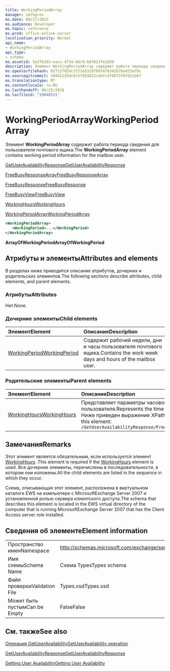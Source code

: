 ```yaml
---
title: WorkingPeriodArray
manager: sethgros
ms.date: 09/17/2015
ms.audience: Developer
ms.topic: reference
ms.prod: office-online-server
localization_priority: Normal
api_name:
- WorkingPeriodArray
api_type:
- schema
ms.assetid: 3a3f6393-eacc-4734-b6c9-b67023fe2830
description: Элемент WorkingPeriodArray содержит работа периода сведения для пользователя почтового ящика.
ms.openlocfilehash: 02712f05dc3373a532d769f476341b78ad25a79c
ms.sourcegitcommit: 34041125dc8c5f993b21cebfc4f8b72f0fd2cb6f
ms.translationtype: MT
ms.contentlocale: ru-RU
ms.lasthandoff: 06/25/2018
ms.locfileid: "19840531"
---
```

# <a name="workingperiodarray"></a><span data-ttu-id="b83c1-103">WorkingPeriodArray</span><span class="sxs-lookup"><span data-stu-id="b83c1-103">WorkingPeriodArray</span></span>

<span data-ttu-id="b83c1-104">Элемент **WorkingPeriodArray** содержит работа периода сведения для пользователя почтового ящика.</span><span class="sxs-lookup"><span data-stu-id="b83c1-104">The **WorkingPeriodArray** element contains working period information for the mailbox user.</span></span> 
  
[<span data-ttu-id="b83c1-105">GetUserAvailabilityResponse</span><span class="sxs-lookup"><span data-stu-id="b83c1-105">GetUserAvailabilityResponse</span></span>](getuseravailabilityresponse.md)
  
[<span data-ttu-id="b83c1-106">FreeBusyResponseArray</span><span class="sxs-lookup"><span data-stu-id="b83c1-106">FreeBusyResponseArray</span></span>](freebusyresponsearray.md)
  
[<span data-ttu-id="b83c1-107">FreeBusyResponse</span><span class="sxs-lookup"><span data-stu-id="b83c1-107">FreeBusyResponse</span></span>](freebusyresponse.md)
  
[<span data-ttu-id="b83c1-108">FreeBusyView</span><span class="sxs-lookup"><span data-stu-id="b83c1-108">FreeBusyView</span></span>](freebusyview.md)
  
[<span data-ttu-id="b83c1-109">WorkingHours</span><span class="sxs-lookup"><span data-stu-id="b83c1-109">WorkingHours</span></span>](workinghours-ex15websvcsotherref.md)
  
[<span data-ttu-id="b83c1-110">WorkingPeriodArray</span><span class="sxs-lookup"><span data-stu-id="b83c1-110">WorkingPeriodArray</span></span>](workingperiodarray.md)
  
```xml
<WorkingPeriodArray>
   <WorkingPeriod>...</WorkingPeriod>
</WorkingPeriodArray>
```

 <span data-ttu-id="b83c1-111">**ArrayOfWorkingPeriod**</span><span class="sxs-lookup"><span data-stu-id="b83c1-111">**ArrayOfWorkingPeriod**</span></span>
## <a name="attributes-and-elements"></a><span data-ttu-id="b83c1-112">Атрибуты и элементы</span><span class="sxs-lookup"><span data-stu-id="b83c1-112">Attributes and elements</span></span>

<span data-ttu-id="b83c1-113">В разделах ниже приводится описание атрибутов, дочерних и родительских элементов.</span><span class="sxs-lookup"><span data-stu-id="b83c1-113">The following sections describe attributes, child elements, and parent elements.</span></span>
  
### <a name="attributes"></a><span data-ttu-id="b83c1-114">Атрибуты</span><span class="sxs-lookup"><span data-stu-id="b83c1-114">Attributes</span></span>

<span data-ttu-id="b83c1-115">Нет.</span><span class="sxs-lookup"><span data-stu-id="b83c1-115">None.</span></span>
  
### <a name="child-elements"></a><span data-ttu-id="b83c1-116">Дочерние элементы</span><span class="sxs-lookup"><span data-stu-id="b83c1-116">Child elements</span></span>

|<span data-ttu-id="b83c1-117">**Элемент**</span><span class="sxs-lookup"><span data-stu-id="b83c1-117">**Element**</span></span>|<span data-ttu-id="b83c1-118">**Описание**</span><span class="sxs-lookup"><span data-stu-id="b83c1-118">**Description**</span></span>|
|:-----|:-----|
|[<span data-ttu-id="b83c1-119">WorkingPeriod</span><span class="sxs-lookup"><span data-stu-id="b83c1-119">WorkingPeriod</span></span>](workingperiod.md) <br/> |<span data-ttu-id="b83c1-120">Содержит рабочей недели, дни и часы пользователя почтового ящика.</span><span class="sxs-lookup"><span data-stu-id="b83c1-120">Contains the work week days and hours of the mailbox user.</span></span>  <br/> |
   
### <a name="parent-elements"></a><span data-ttu-id="b83c1-121">Родительские элементы</span><span class="sxs-lookup"><span data-stu-id="b83c1-121">Parent elements</span></span>

|<span data-ttu-id="b83c1-122">**Элемент**</span><span class="sxs-lookup"><span data-stu-id="b83c1-122">**Element**</span></span>|<span data-ttu-id="b83c1-123">**Описание**</span><span class="sxs-lookup"><span data-stu-id="b83c1-123">**Description**</span></span>|
|:-----|:-----|
|[<span data-ttu-id="b83c1-124">WorkingHours</span><span class="sxs-lookup"><span data-stu-id="b83c1-124">WorkingHours</span></span>](workinghours-ex15websvcsotherref.md) <br/> |<span data-ttu-id="b83c1-125">Представляет параметры часового пояса и рабочие часы для запрошенного почтового ящика пользователя.</span><span class="sxs-lookup"><span data-stu-id="b83c1-125">Represents the time zone settings and working hours for the requested mailbox user.</span></span>  <br/> <span data-ttu-id="b83c1-126">Ниже приведен выражение XPath для этого элемента.</span><span class="sxs-lookup"><span data-stu-id="b83c1-126">The following is the XPath expression to this element:</span></span>  <br/>  `/GetUserAvailabilityResponse/FreeBusyResponseArray/FreeBusyResponse/FreeBusyView/WorkingHours` <br/> |
   
## <a name="remarks"></a><span data-ttu-id="b83c1-127">Замечания</span><span class="sxs-lookup"><span data-stu-id="b83c1-127">Remarks</span></span>

<span data-ttu-id="b83c1-128">Этот элемент является обязательным, если используется элемент [WorkingHours](workinghours-ex15websvcsotherref.md) .</span><span class="sxs-lookup"><span data-stu-id="b83c1-128">This element is required if the [WorkingHours](workinghours-ex15websvcsotherref.md) element is used.</span></span> <span data-ttu-id="b83c1-129">Все дочерние элементы, перечислены в последовательности, в котором они изложены.</span><span class="sxs-lookup"><span data-stu-id="b83c1-129">All the child elements are listed in the sequence in which they occur.</span></span> 
  
<span data-ttu-id="b83c1-130">Схема, описывающая этот элемент, расположена в виртуальном каталоге EWS на компьютере с MicrosoftExchange Server 2007 и установленной ролью сервера клиентского доступа.</span><span class="sxs-lookup"><span data-stu-id="b83c1-130">The schema that describes this element is located in the EWS virtual directory of the computer that is running MicrosoftExchange Server 2007 that has the Client Access server role installed.</span></span>
  
## <a name="element-information"></a><span data-ttu-id="b83c1-131">Сведения об элементе</span><span class="sxs-lookup"><span data-stu-id="b83c1-131">Element information</span></span>

|||
|:-----|:-----|
|<span data-ttu-id="b83c1-132">Пространство имен</span><span class="sxs-lookup"><span data-stu-id="b83c1-132">Namespace</span></span>  <br/> |http://schemas.microsoft.com/exchange/services/2006/types  <br/> |
|<span data-ttu-id="b83c1-133">Имя схемы</span><span class="sxs-lookup"><span data-stu-id="b83c1-133">Schema Name</span></span>  <br/> |<span data-ttu-id="b83c1-134">Схема Types</span><span class="sxs-lookup"><span data-stu-id="b83c1-134">Types schema</span></span>  <br/> |
|<span data-ttu-id="b83c1-135">Файл проверки</span><span class="sxs-lookup"><span data-stu-id="b83c1-135">Validation File</span></span>  <br/> |<span data-ttu-id="b83c1-136">Types.xsd</span><span class="sxs-lookup"><span data-stu-id="b83c1-136">Types.xsd</span></span>  <br/> |
|<span data-ttu-id="b83c1-137">Может быть пустым</span><span class="sxs-lookup"><span data-stu-id="b83c1-137">Can be Empty</span></span>  <br/> |<span data-ttu-id="b83c1-138">False</span><span class="sxs-lookup"><span data-stu-id="b83c1-138">False</span></span>  <br/> |
   
## <a name="see-also"></a><span data-ttu-id="b83c1-139">См. также</span><span class="sxs-lookup"><span data-stu-id="b83c1-139">See also</span></span>



[<span data-ttu-id="b83c1-140">Операция GetUserAvailability</span><span class="sxs-lookup"><span data-stu-id="b83c1-140">GetUserAvailability operation</span></span>](getuseravailability-operation.md)
  
[<span data-ttu-id="b83c1-141">GetUserAvailabilityResponse</span><span class="sxs-lookup"><span data-stu-id="b83c1-141">GetUserAvailabilityResponse</span></span>](getuseravailabilityresponse.md)


[<span data-ttu-id="b83c1-142">Getting User Availability</span><span class="sxs-lookup"><span data-stu-id="b83c1-142">Getting User Availability</span></span>](http://msdn.microsoft.com/library/d4133fcb-9b0f-4e6b-aadf-a389da83516a%28Office.15%29.aspx)

